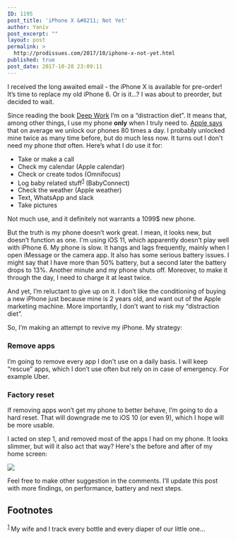 ```yaml
---
ID: 1195
post_title: 'iPhone X &#8211; Not Yet'
author: Yaniv
post_excerpt: ""
layout: post
permalink: >
  http://prodissues.com/2017/10/iphone-x-not-yet.html
published: true
post_date: 2017-10-28 23:09:11
---
```

I received the long awaited email - the iPhone X is available for pre-order! It’s time to replace my old iPhone 6. Or is it…? I was about to preorder, but decided to wait.

Since reading the book <a href="https://www.goodreads.com/book/show/25980294-deep-work">Deep Work</a> I’m on a “distraction diet”. It means that, among other things, I use my phone **only** when I truly need to. <a href="https://www.theverge.com/2016/4/18/11454976/apple-iphone-use-data-unlock-stats">Apple says</a> that on average we unlock our phones 80 times a day. I probably unlocked mine twice as many time before, but do much less now. It turns out I don't need my phone _that_ often. Here’s what I _do_ use it for:
- Take or make a call
- Check my calendar (Apple calendar)
- Check or create todos (Omnifocus)
- Log baby related stuff<sup><a id="fnr.1" class="footref" href="#fn.1">1</a></sup> (BabyConnect)
- Check the weather (Apple weather)
- Text, WhatsApp and slack
- Take pictures

Not much use, and it definitely not warrants a 1099$ new phone.

But the truth is my phone doesn’t work great. I mean, it looks new, but doesn’t function as one. I'm using iOS 11, which apparently doesn’t play well with iPhone 6. My phone is slow. It hangs and lags frequently, mainly when I open iMessage or the camera app. It also has some serious battery issues. I might say that I have more than 50% battery, but a second later the battery drops to 13%. Another minute and my phone shuts off. Moreover, to make it through the day, I need to charge it at least twice.

And yet, I’m reluctant to give up on it. I don’t like the conditioning of buying a new iPhone just because mine is 2 years old, and want out of the Apple marketing machine. More importantly, I don’t want to risk my “distraction diet”.

So, I’m making an attempt to revive my iPhone. My strategy:

### Remove apps
I’m going to remove every app I don't use on a daily basis. I will keep “rescue” apps, which I don’t use often but rely on in case of emergency. For example Uber.

### Factory reset
If removing apps won’t get my phone to better behave, I’m going to do a hard reset. That will downgrade me to iOS 10 (or even 9), which I hope will be more usable.

I acted on step 1, and removed most of the apps I had on my phone. It looks slimmer, but will it also act that way? Here's the before and after of my home screen:

<img src="http://media.prodissues.com/images/2017/10/composition_portrate_1.jpeg" />

Feel free to make other suggestion in the comments. I’ll update this post with more findings, on performance, battery and next steps.

## Footnotes
<sup><a id="fn.1" class="footnum" href="#fnr.1">1</a> </sup><span class="footpara">My wife and I track every bottle and every diaper of our little one…</span>